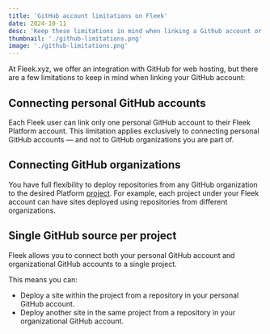 ```yaml
---
title: 'GitHub account limitations on Fleek'
date: 2024-10-11
desc: 'Keep these limitations in mind when linking a Github account or organization'
thumbnail: './github-limitations.png'
image: './github-limitations.png'
---
```


At Fleek.xyz, we offer an integration with GitHub for web hosting, but there are a few limitations to keep in mind when linking your GitHub account:

## Connecting personal GitHub accounts

Each Fleek user can link only one personal GitHub account to their Fleek Platform account. This limitation applies exclusively to connecting personal GitHub accounts — and not to GitHub organizations you are part of.

## Connecting GitHub organizations

You have full flexibility to deploy repositories from any GitHub organization to the desired Platform [project](/docs/platform/projects/). For example, each project under your Fleek account can have sites deployed using repositories from different organizations.

## Single GitHub source per project

Fleek allows you to connect both your personal GitHub account and organizational GitHub accounts to a single project.

This means you can:

- Deploy a site within the project from a repository in your personal GitHub account.
- Deploy another site in the same project from a repository in your organizational GitHub account.
